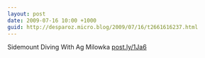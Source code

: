 ```yaml
---
layout: post
date: 2009-07-16 10:00 +1000
guid: http://desparoz.micro.blog/2009/07/16/t2661616237.html
---
```

Sidemount Diving With Ag Milowka [post.ly/1Ja6](http://post.ly/1Ja6)
